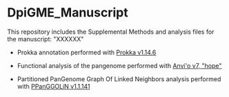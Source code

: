 # DpiGME_Manuscript

This repository includes the Supplemental Methods and analysis files for the manuscript: "XXXXXX"

-   Prokka annotation performed with [Prokka v1.14.6](https://github.com/tseemann/prokka/releases/tag/v1.14.6)

-   Functional analysis of the pangenome performed with [Anvi'o v7, "hope"](https://github.com/merenlab/anvio/releases/tag/v7)

-   Partitioned PanGenome Graph Of Linked Neighbors analysis performed with [PPanGGOLiN v1.1.141](https://github.com/labgem/PPanGGOLiN/releases)
